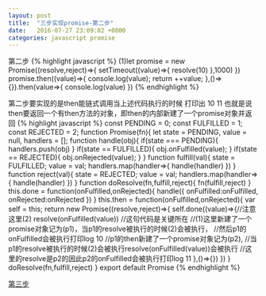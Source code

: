 ```yaml
---
layout: post
title:  "三步实现promise-第二步"
date:   2016-07-27 23:09:02 +0800
categories: javascript promise
---
```

第二步
{% highlight javascript %}
   (1)let promise = new Promise((resolve,reject)=>{
      setTimeout((value)=>{
         resolve(10)
      },1000)
   })
   promise.then((value)=>{
     console.log(value);
     return ++value;
   },()=>{}).then(value=>{
     console.log(value)
   })
{% endhighlight %}

第二步要实现的是then能链式调用当上述代码执行的时候 打印出 10 11
也就是说then要返回一个有then方法的对象，即then的内部新建了一个promise对象并返回
{% highlight javascript %}
   const PENDING   = 0;
   const FULFILLED = 1;
   const REJECTED  = 2;
   function Promise(fn){
     let state = PENDING,
         value = null,
         handlers = [];
     function handle(obj){
       if(state === PENDING){
         handlers.push(obj)
       }
       if(state == FULFILLED){
         obj.onFulfilled(value);
       }
       if(state == REJECTED){
         obj.onRejected(value);
       }
     }
     function fulfill(val){
       state = FULFILLED;
       value = val;
       handlers.map(handler=>{
         handle(handler)
       })
     }
     function reject(val){
       state = REJECTED;
       value = val;
       handlers.map(handler=>{
         handle(handler)
       })
     }
     function doResolve(fn,fulfill,reject){
       fn(fulfill,reject)
     }
     this.done = function(onFulfilled,onRejected){
       handle({
         onFulfilled:onFulfilled,
         onRejected:onRejected
       })
     }
     this.then = function(onFulfilled,onRejected){
       var self = this;
       return new Promise((resolve,reject)=>{
         self.done((value)=>{//注意这里(2)
           resolve(onFulfilled(value))
           //这句代码是关键所在
           //(1)这里新建了一个promise对象记为(p1)，当p1的resolve被执行的时候(2)会被执行，
           //然后p1的onFulfilled会被执行打印log 10
           //p1的then新建了一个promise对象记为(p2),
           //当p1的resolve被执行的时候(2)会被执行resolve(onFulfilled(value))会被执行
           //这里的resolve是p2的因此p2的onFulfilled会被执行打印log 11
         },()=>{})
       })
     }
     doResolve(fn,fulfill,reject)
   }
   export default Promise
{% endhighlight %}

[第三步](http://luckycao.info/javascript/promise/2016/07/27/Promise-Implementation-Step-Three.html)





